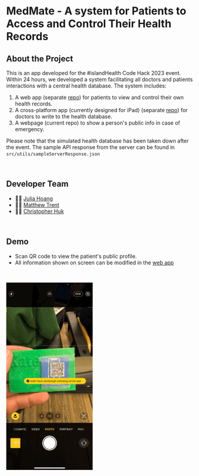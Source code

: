 # MedMate - A system for Patients to Access and Control Their Health Records

## About the Project
This is an app developed for the #islandHealth Code Hack 2023 event. 
Within 24 hours, we developed a system facilitating all doctors and patients interactions with a central health database.
The system includes:
1. A web app (separate [repo](https://github.com/julhoang/code_hack_patient_app)) for patients to view and control their own health records.
2. A cross-platform app (currently designed for iPad) (separate [repo](https://github.com/mattrltrent/code_hack_2023_client)) for doctors to write to the health database.
3. A webpage (current repo) to show a person's public info in case of emergency. 

Please note that the simulated health database has been taken down after the event. The sample API response from the server can be found in `src/utils/sampleServerResponse.json`

<br>


## Developer Team
- 👩‍💻 [Julia Hoang](https://github.com/julhoang)
- 🧑‍💻 [Matthew Trent](https://github.com/mattrltrent)
- 🧑‍💻 [Christopher Huk](https://github.com/TalentedB)
  

<br>

## Demo
- Scan QR code to view the patient's public profile.  
- All information shown on screen can be modified in the [web app](https://github.com/julhoang/code_hack_patient_app)  
<br>

![Scan QR to view public profile](screenshots/demo.gif)


